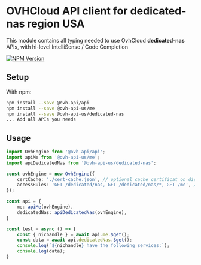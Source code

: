 # OVHCloud API client for **dedicated-nas** region USA

This module contains all typing needed to use OvhCloud **dedicated-nas** APIs, with hi-level IntelliSense / Code Completion

[![NPM Version](https://img.shields.io/npm/v/@ovh-api-us/dedicated-nas.svg?style=flat)](https://www.npmjs.org/package/@ovh-api-us/dedicated-nas)

## Setup

With npm:

```bash
npm install --save @ovh-api/api
npm install --save @ovh-api-us/me
npm install --save @ovh-api-us/dedicated-nas
... Add all APIs you needs
```

## Usage

```typescript
import OvhEngine from '@ovh-api/api';
import apiMe from '@ovh-api-us/me';
import apiDedicatedNas from '@ovh-api-us/dedicated-nas';

const ovhEngine = new OvhEngine({ 
    certCache: './cert-cache.json', // optional cache certificat on disk.
    accessRules: 'GET /dedicated/nas, GET /dedicated/nas/*, GET /me', // optional limit the requested privileges.
});

const api = {
    me: apiMe(ovhEngine),
    dedicatedNas: apiDedicatedNas(ovhEngine),
}

const test = async () => {
    const { nichandle } = await api.me.$get();
    const data = await api.dedicatedNas.$get();
    console.log(`${nichandle} have the following services:`);
    console.log(data);
}
```
